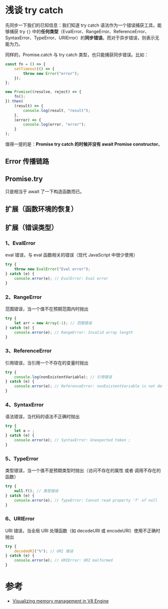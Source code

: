 # 浅谈 try catch

先同步一下我们的已知信息：我们知道 try catch 语法作为一个错误捕获工具，能够捕获 try `{}` 中的**任何类型**（EvalError、RangeError、ReferenceError、SyntaxError、TypeError、URIError）的**同步错误**。而对于异步错误，则表示无能为力。

同样的，Promise.catch 与 try catch 类型，也只能捕获同步错误。比如：

```js
const fn = () => {
    setTimeout(() => {
        throw new Error("error");
    });
};

new Promise((resolve, reject) => {
    fn();
}).then(
    (result) => {
        console.log(result, "result");
    },
    (error) => {
        console.log(error, "error");
    }
);
```

值得一提的是：**Promise try catch 的时候并没有 await Promise constructor**。

## Error 传播链路

## Promise.try

只是相当于 await 了一下构造函数而已。

## 扩展（函数环境的恢复）

## 扩展（错误类型）

### 1、EvalError

eval 错误，与 eval 函数相关的错误（现代 JavaScript 中很少使用）

```js
try {
    throw new EvalError("Eval error");
} catch (e) {
    console.error(e); // EvalError: Eval error
}
```

### 2、RangeError

范围错误，当一个值不在预期范围内时抛出

```js
try {
    let arr = new Array(-1); // 范围错误
} catch (e) {
    console.error(e); // RangeError: Invalid array length
}
```

### 3、ReferenceError

引用错误，当引用一个不存在的变量时抛出

```js
try {
    console.log(nonExistentVariable); // 引用错误
} catch (e) {
    console.error(e); // ReferenceError: nonExistentVariable is not defined
}
```

### 4、SyntaxError

语法错误，当代码的语法不正确时抛出

```js
try {
    let a = ;
} catch (e) {
    console.error(e); // SyntaxError: Unexpected token ;
}
```

### 5、TypeError

类型错误，当一个值不是预期类型时抛出（访问不存在的属性 或者 调用不存在的函数）

```js
try {
    null.f(); // 类型错误
} catch (e) {
    console.error(e); // TypeError: Cannot read property 'f' of null
}
```

### 6、URIError

URI 错误，当全局 URI 处理函数（如 decodeURI 或 encodeURI）使用不正确时抛出

```js
try {
    decodeURI("%"); // URI 错误
} catch (e) {
    console.error(e); // URIError: URI malformed
}
```

# 参考

-   [Visualizing memory management in V8 Engine](https://deepu.tech/memory-management-in-v8/)
